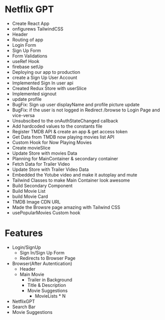 # Netflix GPT

- Create React App
- onfigurews TailwindCSS
- Header
- Routing of app
- Login Form
- Sign Up Form
- Form Validations
- useRef Hook
- firebase setUp
- Deploying our app to production
- create a Sign Up User Account
- Implemented Sign In user api
- Created Redux Store with userSlice
- Implemented signout
- update profile
- BugFix: Sign up user displayName and profile picture update
- BugFix: if the user is not logged in Redirect /browse to Login Page and vice-versa
- Unsubscibed to the onAuthStateChanged callback
- Add hardcoded values to the constants file
- Register TMDB API & create an app & get access token
- Get Data from TMDB now playing movies list API
- Custom Hook for Now Playing Movies
- Create movieSlice
- Update Store with movies Data
- Planning for MainContainer & secondary container
- Fetch Data for Trailer Video
- Update Store with Trailer Video Data
- Embedded the Yotube video and make it autoplay and mute
- Tailwind Classes to make Main Container look awesome
- Build Secondary Component
- Build Movie List
- build Movie Card
- TMDB Image CDN URL
- Made the Browsre page amazing with Tailwind CSS
- usePopularMovies Custom hook

# Features
- Login/SignUp
  - Sign In/Sign Up Form
  - Redirects to Browser Page
- Browser(After Autentication)
  - Header
  - Main Movie
    - Trailer in Background
    - Title & Description
    - Movie Suggestions
      - MovieLists * N
- NetflixGPT
 - Search Bar
 - Movie Suggestions
